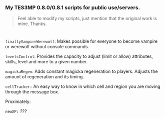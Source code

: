 ### My TES3MP 0.8.0/0.8.1 scripts for public use/servers.

> Feel able to modify my scripts, just mention that the original work is mine. Thanks.
#

```finallyVampireWerewolf```: Makes possible for everyone to become vampire or werewolf without console commands.

```levelsControl```: Provides the capacity to adjust (limit or allow) attributes, skills, level and more to a given number.

```magickaRegen```: Adds constant magicka regeneration to players. Adjusts the amount of regeneration and its timing.

```cellTracker:``` An easy way to know in which cell and region you are moving through the message box.

Proximately:

```newXP:``` *???*
